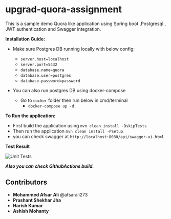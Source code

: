 # upgrad-quora-assignment
This is a sample demo Quora like application using Spring boot ,Postgresql , JWT authentication and Swagger integration.

**Installation Guide:**

 - Make sure Postgres DB running locally with below config:
    * `server.host=localhost` 
    * `server.port=5432`
    *  `database.name=quora`
    *  `database.user=postgres`
    *  `database.password=password`
    
 - You can also run postgres DB using docker-compose
    * Go to `docker` folder then run below in cmd/terminal
        - `docker-compose up -d`
   
**To Run the application:**
   - First build the application using `mvn clean install -DskipTests`
   - Then run the application `mvn clean install -Psetup`
   - you can check swagger at `http://localhost:8080/api/swagger-ui.html`
   
   **Test Result**
   
   ![Unit Tests](https://github.com/afsarali273/upgrad-quora-assignment/blob/dev/afsar/img.png)

***Also you can check GithubActions build.***

## Contributors 
  - **Mohammed Afsar Ali** @afsarali273
  - **Prashant Shekhar Jha** 
  - **Harish Kumar**
  - **Ashish Mohanty**
  
